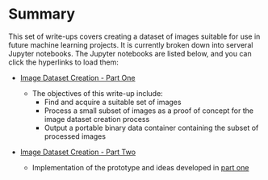 # Summary

This set of write-ups covers creating a dataset of images suitable for use in future machine learning projects.  It is currently broken down into serveral Jupyter notebooks.  The Jupyter notebooks are listed below, and you can click the hyperlinks to load them:

* [Image Dataset Creation - Part One](https://nbviewer.jupyter.org/github/nrasch/Portfolio/blob/keras/Machine-Learning/Python/02-ComputerVision-Dataset-Creation/ImageDatasetCreation-PartOne.ipynb)
  
  * The objectives of this write-up include:
    * Find and acquire a suitable set of images
    * Process a small subset of images as a proof of concept for the image dataset creation process
    * Output a portable binary data container containing the subset of processed images

* [Image Dataset Creation - Part Two](https://nbviewer.jupyter.org/github/nrasch/Portfolio/blob/keras/Machine-Learning/Python/02-ComputerVision-Dataset-Creation/ImageDatasetCreation-PartTwo.ipynb)

	* Implementation of the prototype and ideas developed in [part one](https://nbviewer.jupyter.org/github/nrasch/Portfolio/blob/keras/Machine-Learning/Python/02-ComputerVision-Dataset-Creation/ImageDatasetCreation-PartOne.ipynb)

